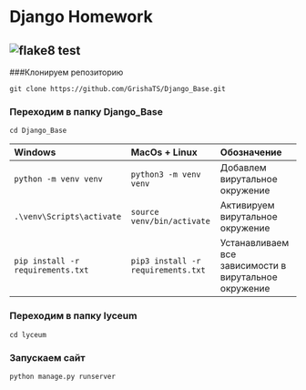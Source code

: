 # Django Homework
## ![flake8 test]( https://github.com/GrishaTS/Django_Base/actions/workflows/python-package.yml/badge.svg) 

###Клонируем репозиторию
```commandline 
git clone https://github.com/GrishaTS/Django_Base.git
```

### Переходим в папку Django_Base
```commandline 
cd Django_Base
```

| Windows | MacOs + Linux                            |Обозначение|
| :--------------- | :------------------------------ |:--------------- |
|`python -m venv venv`|`python3 -m venv venv`|Добавлем вирутальное окружение|
|`.\venv\Scripts\activate`|`source venv/bin/activate`| Активируем вирутальное окружение|
|`pip install -r requirements.txt`|`pip3 install -r requirements.txt`| Устанавливаем все зависимости в вирутальное окружение|

### Переходим в папку lyceum
```commandline 
cd lyceum
```

### Запускаем сайт
```commandline 
python manage.py runserver
```

